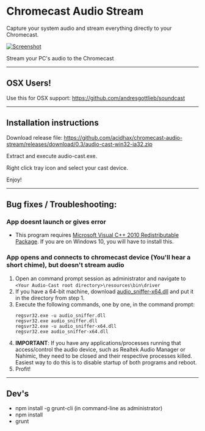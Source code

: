 # Chromecast Audio Stream
Capture your system audio and stream everything directly to your Chromecast.

[![Screenshot](https://s3.amazonaws.com/matbee.com/audio-cast.png)](https://s3.amazonaws.com/matbee.com/audio-cast.png)

Stream your PC's audio to the Chromecast

---

## OSX Users!

Use this for OSX support: https://github.com/andresgottlieb/soundcast

---

## Installation instructions

Download release file: https://github.com/acidhax/chromecast-audio-stream/releases/download/0.3/audio-cast-win32-ia32.zip

Extract and execute audio-cast.exe.

Right click tray icon and select your cast device.

Enjoy!

----

## Bug fixes / Troubleshooting:

### App doesnt launch or gives error
- This program requires [Microsoft Visual C++ 2010 Redistributable Package](https://www.microsoft.com/en-us/download/details.aspx?id=5555). If you are on Windows 10, you will have to install this.

### App opens and connects to chromecast device (You'll hear a short chime), but doesn't stream audio
1. Open an command prompt session as administrator and navigate to `<Your Audio-Cast root directory>\resources\bin\driver`
2. If you have a 64-bit machine, download [audio_sniffer-x64.dll](https://github.com/rdp/virtual-audio-capture-grabber-device/tree/master/source_code/x64/Release) and put it in the directory from step 1. 
3. Execute the following commands, one by one, in the command prompt: 
   ```
   regsvr32.exe -u audio_sniffer.dll
   regsvr32.exe audio_sniffer.dll
   regsvr32.exe -u audio_sniffer-x64.dll
   regsvr32.exe audio_sniffer-x64.dll
   ```
4. **IMPORTANT**: If you have any applications/processes running that access/control the audio device, such as Realtek Audio Manager or Nahimic, they need to be closed and their respective processes killed. Easiest way to do this is to disable startup of both programs and reboot. 
5. Profit! 

---

## Dev's

- npm install -g grunt-cli (in command-line as administrator)
- npm install
- grunt

